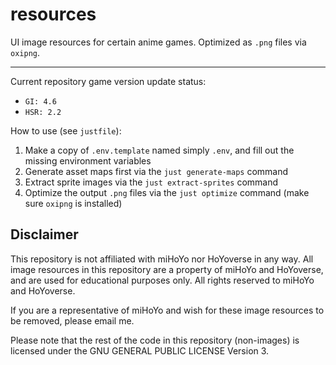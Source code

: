 # resources

UI image resources for certain anime games. Optimized as `.png` files via `oxipng`.

____

Current repository game version update status:
- `GI: 4.6`
- `HSR: 2.2`

How to use (see `justfile`):
1. Make a copy of `.env.template` named simply `.env`, and fill out the missing
  environment variables
2. Generate asset maps first via the `just generate-maps` command
3. Extract sprite images via the `just extract-sprites` command
4. Optimize the output `.png` files via the `just optimize` command (make sure `oxipng`
  is installed)

## Disclaimer

This repository is not affiliated with miHoYo nor HoYoverse in any way. All image
resources in this repository are a property of miHoYo and HoYoverse, and are used for
educational purposes only. All rights reserved to miHoYo and HoYoverse.

If you are a representative of miHoYo and wish for these image resources to be removed,
please email me.

Please note that the rest of the code in this repository (non-images) is licensed under
the GNU GENERAL PUBLIC LICENSE Version 3.
